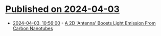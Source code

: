 # [Published on 2024-04-03](index.md)

* [2024-04-03, 10:56:00](https://soylentnews.org/article.pl?sid=24/04/02/0318235&from=rss) - [A 2D 'Antenna' Boosts Light Emission From Carbon Nanotubes](https://soylentnews.org/article.pl?sid=24/04/02/0318235&from=rss)
